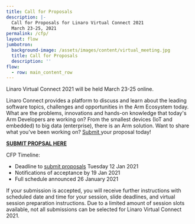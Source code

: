 ```yaml
---
title: Call for Proposals
description: |-
  Call for Proposals for Linaro Virtual Connect 2021
  March 23-25, 2021 
permalink: /cfp/
layout: flow
jumbotron:
  background-image: /assets/images/content/virtual_meeting.jpg
  title: Call for Proposals
  description: ''
flow:
  - row: main_content_row
---
```

Linaro Virtual Connect 2021 will be held March 23-25 online. 

Linaro Connect provides a platform to discuss and learn about the leading software topics, challenges and opportunities in the Arm Ecosystem today. What are the problems, innovations and hands-on knowledge that today's Arm Developers are working on? From the smallest devices (IoT and embedded) to big data (enterprise), there is an Arm solution. Want to share what you've been working on? [Submit ](https://sessionize.com/LVC21/)your proposal today!

**[SUBMIT PROPSAL HERE](https://sessionize.com/LVC21/)**

CFP Timeline:

* Deadline to [submit proposals](https://sessionize.com/LVC21/) Tuesday 12 Jan 2021 
* Notifications of acceptance by 19 Jan 2021 
* Full schedule announced 26 January 2021

If your submission is accepted, you will receive further instructions with scheduled date and time for your session, slide deadlines, and virtual session preparation instructions. Due to a limited amount of session slots available, not all submissions can be selected for Linaro Virtual Connect 2021.